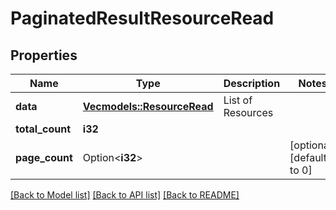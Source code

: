 # PaginatedResultResourceRead

## Properties

Name | Type | Description | Notes
------------ | ------------- | ------------- | -------------
**data** | [**Vec<models::ResourceRead>**](ResourceRead.md) | List of Resources | 
**total_count** | **i32** |  | 
**page_count** | Option<**i32**> |  | [optional][default to 0]

[[Back to Model list]](../README.md#documentation-for-models) [[Back to API list]](../README.md#documentation-for-api-endpoints) [[Back to README]](../README.md)


